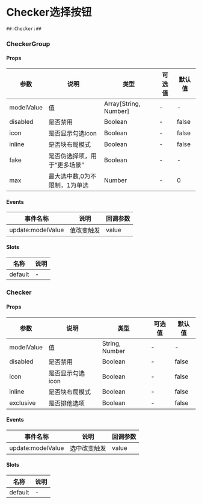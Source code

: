 # Checker选择按钮

```
##:Checker:##
```
### CheckerGroup

#### Props
| 参数      | 说明    | 类型      | 可选值       | 默认值   |
|---------- |-------- |---------- |------------- |--------- |
| modelValue     | 值   | Array[String, Number]  |   -       |    -    |
| disabled     | 是否禁用   | Boolean  |   -       |    false    |
| icon     | 是否显示勾选icon   | Boolean  |   -       |    false    |
| inline     | 是否块布局模式   | Boolean  |   -       |    false    |
| fake     | 是否伪选择项，用于“更多场景”   | Boolean  |   -       |    -    |
| max     | 最大选中数,0为不限制，1为单选   | Number  |   -       |    0    |

#### Events
| 事件名称 | 说明 | 回调参数 |
|---------|--------|---------|
| update:modelValue| 值改变触发 | value |

#### Slots
| 名称 | 说明 | 
|---------|--------|
| default | - |

### Checker

#### Props
| 参数      | 说明    | 类型      | 可选值       | 默认值   |
|---------- |-------- |---------- |------------- |--------- |
| modelValue     | 值   | String, Number  |   -       |    -    |
| disabled     | 是否禁用   | Boolean  |   -       |    false    |
| icon     | 是否显示勾选icon   | Boolean  |   -       |    false    |
| inline     | 是否块布局模式   | Boolean  |   -       |    false    |
| exclusive     | 是否排他选项   | Boolean  |   -       |    false    |

#### Events
| 事件名称 | 说明 | 回调参数 |
|---------|--------|---------|
| update:modelValue| 选中改变触发 | value |

#### Slots
| 名称 | 说明 | 
|---------|--------|
| default | - |